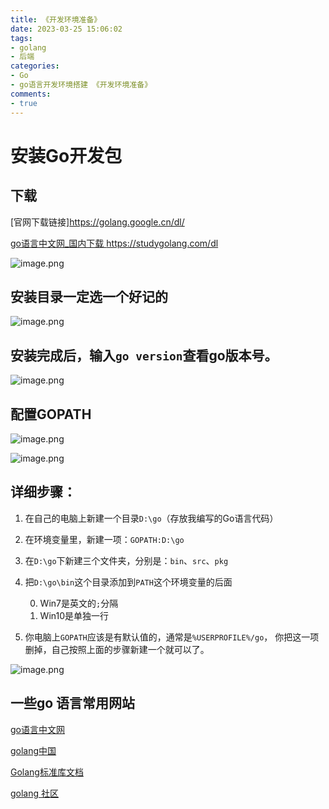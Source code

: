 ```yaml
---
title: 《开发环境准备》
date: 2023-03-25 15:06:02
tags: 
- golang
- 后端
categories:
- Go
- go语言开发环境搭建 《开发环境准备》
comments: 
- true
---
```

#  安装Go开发包
## 下载
[官网下载链接]<https://golang.google.cn/dl/>

[go语言中文网_国内下载 ](https://studygolang.com/dl) https://studygolang.com/dl

![image.png](https://p9-juejin.byteimg.com/tos-cn-i-k3u1fbpfcp/68d1920713f440bda1322b64eda99f96~tplv-k3u1fbpfcp-watermark.image?)
## 安装目录一定选一个好记的

![image.png](https://p9-juejin.byteimg.com/tos-cn-i-k3u1fbpfcp/7384cdb008ca4efcb330e0e521f33795~tplv-k3u1fbpfcp-watermark.image?)
## 安装完成后，输入`go version`查看go版本号。

![image.png](https://p6-juejin.byteimg.com/tos-cn-i-k3u1fbpfcp/856265a18c5f4a4c888ba80e81b5728d~tplv-k3u1fbpfcp-watermark.image?)
## 配置GOPATH

![image.png](https://p6-juejin.byteimg.com/tos-cn-i-k3u1fbpfcp/46fcf70287c94436b3fad7d64a433331~tplv-k3u1fbpfcp-watermark.image?)

![image.png](https://p6-juejin.byteimg.com/tos-cn-i-k3u1fbpfcp/805d7ffd13d94c7cae2a0dd865556db8~tplv-k3u1fbpfcp-watermark.image?)
## 详细步骤：
1.  在自己的电脑上新建一个目录`D:\go`（存放我编写的Go语言代码）

0.  在环境变量里，新建一项：`GOPATH:D:\go`

0.  在`D:\go`下新建三个文件夹，分别是：`bin`、`src`、`pkg`

0.  把`D:\go\bin`这个目录添加到`PATH`这个环境变量的后面

    0.  Win7是英文的`;`分隔
    0.  Win10是单独一行

0.  你电脑上`GOPATH`应该是有默认值的，通常是`%USERPROFILE%/go`， 你把这一项删掉，自己按照上面的步骤新建一个就可以了。

![image.png](https://p9-juejin.byteimg.com/tos-cn-i-k3u1fbpfcp/2b6b8375a7c74783a71ad37f40b7c5b1~tplv-k3u1fbpfcp-watermark.image?)

## 一些go 语言常用网站
[go语言中文网](https://studygolang.com/dl)

[golang中国](https://www.golangtc.com/)

[Golang标准库文档](https://studygolang.com/pkgdoc)

[golang 社区](https://learnku.com/go)
